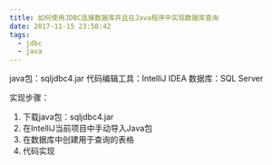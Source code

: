 ```yaml
---
title: 如何使用JDBC连接数据库并且在Java程序中实现数据库查询
date: 2017-11-15 23:58:42
tags:
  - jdbc
  - java
---
```

java包：sqljdbc4.jar
代码编辑工具：IntelliJ IDEA
数据库：SQL Server

实现步骤：
1. 下载java包：sqljdbc4.jar
2. 在IntelliJ当前项目中手动导入Java包
3. 在数据库中创建用于查询的表格
4. 代码实现